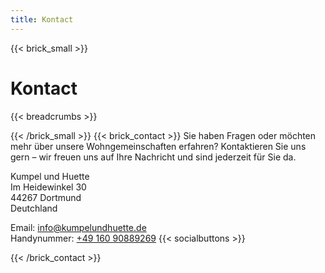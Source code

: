 ```yaml
---
title: Kontact
---
```

{{< brick_small >}}
# Kontact
{{< breadcrumbs >}}

{{< /brick_small >}}
{{< brick_contact >}}
Sie haben Fragen oder möchten mehr über unsere Wohngemeinschaften erfahren? Kontaktieren Sie uns gern – wir freuen uns auf Ihre Nachricht und sind jederzeit für Sie da.

Kumpel und Huette </br>
Im Heidewinkel 30  
44267 Dortmund  
Deutchland

Email: info@kumpelundhuette.de </br>
Handynummer: <a href="tel:+4916090889269"> +49 160 90889269</a>
{{< socialbuttons >}}



{{< /brick_contact >}}